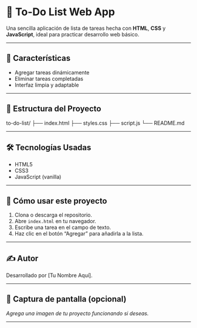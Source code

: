 # 📝 To-Do List Web App

Una sencilla aplicación de lista de tareas hecha con **HTML**, **CSS** y **JavaScript**, ideal para practicar desarrollo web básico.

---

## 🚀 Características

- Agregar tareas dinámicamente
- Eliminar tareas completadas
- Interfaz limpia y adaptable

---

## 📁 Estructura del Proyecto

to-do-list/
├── index.html
├── styles.css
├── script.js
└── README.md


---

## 🛠️ Tecnologías Usadas

- HTML5
- CSS3
- JavaScript (vanilla)

---

## 🧠 Cómo usar este proyecto

1. Clona o descarga el repositorio.
2. Abre `index.html` en tu navegador.
3. Escribe una tarea en el campo de texto.
4. Haz clic en el botón “Agregar” para añadirla a la lista.

---

## ✍️ Autor

Desarrollado por [Tu Nombre Aquí].

---

## 📸 Captura de pantalla (opcional)

_Agrega una imagen de tu proyecto funcionando si deseas._

---